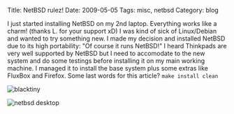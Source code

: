 Title: NetBSD rulez!
Date: 2009-05-05
Tags: misc, netbsd
Category: blog

I just started installing NetBSD on my 2nd laptop. Everything works like a charm! (thanks L. for your support xD) I was kind of sick of Linux/Debian and wanted to try something new. I made my decision and installed NetBSD due to its high portability: "Of course it runs NetBSD!" I heard Thinkpads are very well supported by NetBSD but I need to accomodate to the new system and do some testings before installing it on my main working machine. I managed it to install the base system plus some extras like FluxBox and Firefox. Some last words for this article? `make install clean`

![blacktiny](http://dl.dornea.nu/img/2010/211/blacktiny.jpg)

![netbsd desktop](http://dl.dornea.nu/img/2010/211/NetBSD-5.0.1-AMD64.png)
